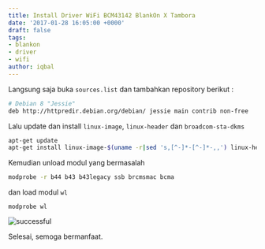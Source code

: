 ```yaml
---
title: Install Driver WiFi BCM43142 BlankOn X Tambora
date: '2017-01-28 16:05:00 +0000'
draft: false
tags:
- blankon
- driver
- wifi
author: iqbal
---
```


Langsung saja buka `sources.list` dan tambahkan repository berikut :

```bash
# Debian 8 "Jessie"
deb http://httpredir.debian.org/debian/ jessie main contrib non-free
```

Lalu update dan install `linux-image`, `linux-header` dan `broadcom-sta-dkms`

```bash
apt-get update
apt-get install linux-image-$(uname -r|sed 's,[^-]*-[^-]*-,,') linux-headers-$(uname -r|sed 's,[^-]*-[^-]*-,,') broadcom-sta-dkms
```

Kemudian unload modul yang bermasalah

```bash
modprobe -r b44 b43 b43legacy ssb brcmsmac bcma
```

dan load modul `wl`

```
modprobe wl
```

![successful](https://earth-id-jkt-1.bal.web.id/assets/gambar/2017/wlan.png)

Selesai, semoga bermanfaat.

